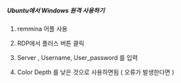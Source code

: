 ##### Ubuntu에서 Windows 원격 사용하기



1) remmina 어플 사용



2) RDP에서 플러스 버튼 클릭



3) Server , Username, User_password 를 입력 



4) Color Depth 를 낮은 것으로 사용하면됨 ( 오류가 발생한다면 )